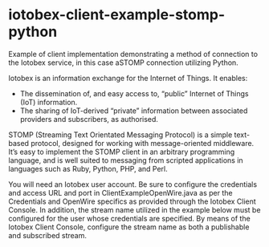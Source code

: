 # iotobex-client-example-stomp-python

Example of client implementation demonstrating a method of connection to the Iotobex service, in this case aSTOMP connection utilizing Python.

Iotobex is an information exchange for the Internet of Things. It enables:
- The dissemination of, and easy access to, “public” Internet of Things (IoT) information.
- The sharing of IoT-derived “private” information between associated providers and subscribers, as authorised.

STOMP (Streaming Text Orientated Messaging Protocol) is a simple text-based protocol, designed for working with message-oriented middleware. It’s easy to implement the STOMP client in an arbitrary programming language, and is well suited to messaging from scripted applications in languages such as Ruby, Python, PHP, and Perl.

You will need an Iotobex user account. Be sure to configure the credentials and access URL and port in ClientExampleOpenWire.java as per the Credentials and OpenWire specifics as provided through the Iotobex Client Console. In addition, the stream name utilized in the example below must be configured for the user whose credentials are specified. By means of the Iotobex Client Console, configure the stream name as both a publishable and subscribed stream.

